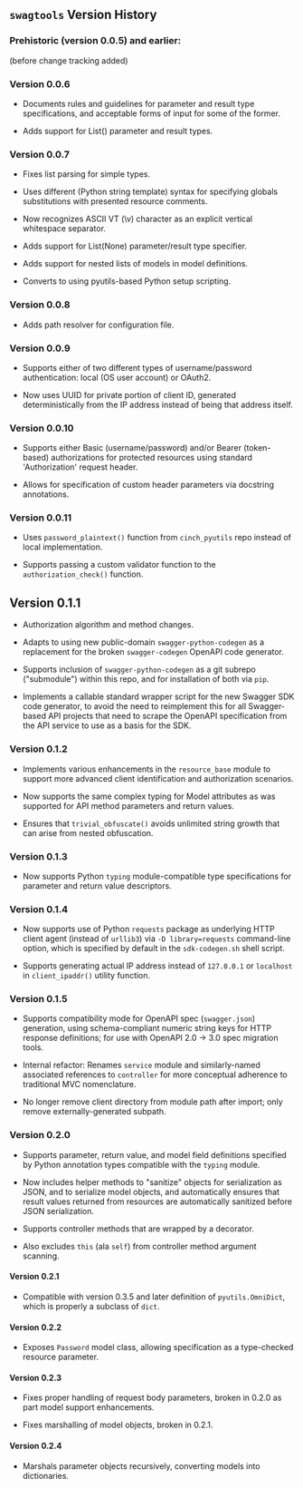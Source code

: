 ## `swagtools` Version History

### Prehistoric (version 0.0.5) and earlier:

(before change tracking added)


### Version 0.0.6

* Documents rules and guidelines for parameter and result type specifications,
  and acceptable forms of input for some of the former.

* Adds support for List(<swagger model>) parameter and result types.


### Version 0.0.7

* Fixes list parsing for simple types.

* Uses different (Python string template) syntax for specifying globals
  substitutions with presented resource comments.

* Now recognizes ASCII VT (\v) character as an explicit vertical whitespace
  separator.

* Adds support for List(None) parameter/result type specifier.

* Adds support for nested lists of models in model definitions.

* Converts to using pyutils-based Python setup scripting.


### Version 0.0.8

* Adds path resolver for configuration file.


### Version 0.0.9

* Supports either of two different types of username/password authentication:
  local (OS user account) or OAuth2.

* Now uses UUID for private portion of client ID, generated deterministically
  from the IP address instead of being that address itself.


### Version 0.0.10

* Supports either Basic (username/password) and/or Bearer (token-based)
  authorizations for protected resources using standard 'Authorization'
  request header.

* Allows for specification of custom header parameters via docstring
  annotations.

### Version 0.0.11

* Uses `password_plaintext()` function from `cinch_pyutils` repo instead of
  local implementation.

* Supports passing a custom validator function to the `authorization_check()`
  function.


## Version 0.1.1

* Authorization algorithm and method changes.

* Adapts to using new public-domain `swagger-python-codegen` as a replacement
  for the broken `swagger-codegen` OpenAPI code generator.

* Supports inclusion of `swagger-python-codegen` as a git subrepo ("submodule")
  within this repo, and for installation of both via `pip`.

* Implements a callable standard wrapper script for the new Swagger SDK code
  generator, to avoid the need to reimplement this for all Swagger-based API
  projects that need to scrape the OpenAPI specification from the API service
  to use as a basis for the SDK.

### Version 0.1.2

* Implements various enhancements in the `resource_base` module to support more
  advanced client identification and authorization scenarios.

* Now supports the same complex typing for Model attributes as was supported for
  API method parameters and return values.

* Ensures that `trivial_obfuscate()` avoids unlimited string growth that can
  arise from nested obfuscation.

### Version 0.1.3

* Now supports Python `typing` module-compatible type specifications for
  parameter and return value descriptors.

### Version 0.1.4

* Now supports use of Python `requests` package as underlying HTTP client agent
  (instead of `urllib3`) via `-D library=requests` command-line option, which
  is specified by default in the `sdk-codegen.sh` shell script.

* Supports generating actual IP address instead of `127.0.0.1` or `localhost`
  in `client_ipaddr()` utility function.

### Version 0.1.5

* Supports compatibility mode for OpenAPI spec (`swagger.json`) generation,
  using schema-compliant numeric string keys for HTTP response definitions;
  for use with OpenAPI 2.0 -> 3.0 spec migration tools.

* Internal refactor: Renames `service` module and similarly-named associated
  references to `controller` for more conceptual adherence to traditional MVC
  nomenclature.

* No longer remove client directory from module path after import; only remove
  externally-generated subpath.


### Version 0.2.0

* Supports parameter, return value, and model field definitions specified by
  Python annotation types compatible with the `typing` module.

* Now includes helper methods to "sanitize" objects for serialization as JSON,
  and to serialize model objects, and automatically ensures that result values
  returned from resources are automatically sanitized before JSON serialization.

* Supports controller methods that are wrapped by a decorator.

* Also excludes `this` (ala `self`) from controller method argument scanning.

#### Version 0.2.1

* Compatible with version 0.3.5 and later definition of `pyutils.OmniDict`,
  which is properly a subclass of `dict`.

#### Version 0.2.2

* Exposes `Password` model class, allowing specification as a type-checked
  resource parameter.

#### Version 0.2.3

* Fixes proper handling of request body parameters, broken in 0.2.0 as part
  model support enhancements.

* Fixes marshalling of model objects, broken in 0.2.1.

#### Version 0.2.4

* Marshals parameter objects recursively, converting models into dictionaries.
